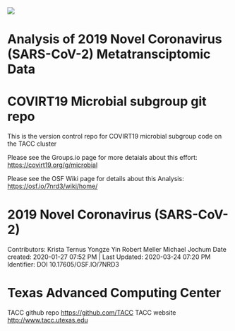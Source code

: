 <img src="https://github.com/MADscientist314/COVIRT19_Microbial/blob/master/images/coverphoto.png">

# Analysis of 2019 Novel Coronavirus (SARS-CoV-2) Metatransciptomic Data
# COVIRT19 Microbial subgroup git repo
This is the version control repo for COVIRT19 microbial subgroup code on the TACC cluster

Please see the Groups.io page for more detaials about this effort:
 https://covirt19.org/g/microbial

Please see the OSF Wiki page for details about this Analysis:
  https://osf.io/7nrd3/wiki/home/

# 2019 Novel Coronavirus (SARS-CoV-2)
Contributors: Krista Ternus Yongze Yin Robert Meller Michael Jochum
Date created: 2020-01-27 07:52 PM | Last Updated: 2020-03-24 07:20 PM
Identifier: DOI 10.17605/OSF.IO/7NRD3

# Texas Advanced Computing Center
TACC github repo https://github.com/TACC
TACC website http://www.tacc.utexas.edu
